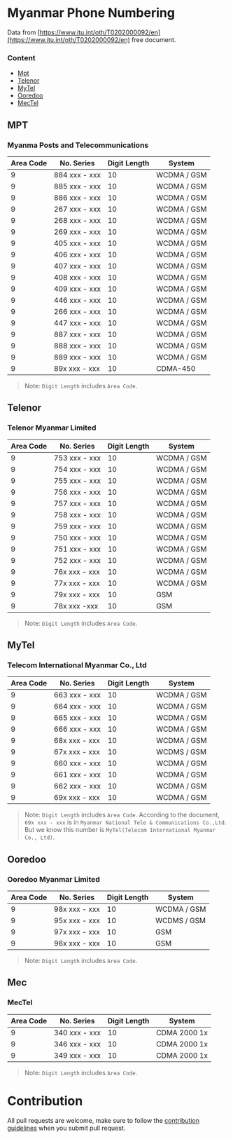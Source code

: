 # Myanmar Phone Numbering

Data from [https://www.itu.int/oth/T0202000092/en](https://www.itu.int/oth/T0202000092/en) free document.

###  Content

- [Mpt](#mpt)
- [Telenor](#telenor)
- [MyTel](#mytel)
- [Ooredoo](#ooredoo)
- [MecTel](#mec)



##  MPT

###  Myanma Posts and Telecommunications

| Area Code | No. Series    | Digit Length | System      |
| --------- | ------------- | ------------ | ----------- |
| 9         | 884 xxx - xxx | 10           | WCDMA / GSM |
| 9         | 885 xxx - xxx | 10           | WCDMA / GSM |
| 9         | 886 xxx - xxx | 10           | WCDMA / GSM |
| 9         | 267 xxx - xxx | 10           | WCDMA / GSM |
| 9         | 268 xxx - xxx | 10           | WCDMA / GSM |
| 9         | 269 xxx - xxx | 10           | WCDMA / GSM |
| 9         | 405 xxx - xxx | 10           | WCDMA / GSM |
| 9         | 406 xxx - xxx | 10           | WCDMA / GSM |
| 9         | 407 xxx - xxx | 10           | WCDMA / GSM |
| 9         | 408 xxx - xxx | 10           | WCDMA / GSM |
| 9         | 409 xxx - xxx | 10           | WCDMA / GSM |
| 9         | 446 xxx - xxx | 10           | WCDMA / GSM |
| 9         | 266 xxx - xxx | 10           | WCDMA / GSM |
| 9         | 447 xxx - xxx | 10           | WCDMA / GSM |
| 9         | 887 xxx - xxx | 10           | WCDMA / GSM |
| 9         | 888 xxx - xxx | 10           | WCDMA / GSM |
| 9         | 889 xxx - xxx | 10           | WCDMA / GSM |
| 9         | 89x xxx - xxx | 10           | CDMA-450    |

> Note: `Digit Length` includes `Area Code`.

##  Telenor

### Telenor Myanmar Limited

| Area Code | No. Series    | Digit Length | System      |
| --------- | ------------- | ------------ | ----------- |
| 9         | 753 xxx - xxx | 10           | WCDMA / GSM |
| 9         | 754 xxx - xxx | 10           | WCDMA / GSM |
| 9         | 755 xxx - xxx | 10           | WCDMA / GSM |
| 9         | 756 xxx - xxx | 10           | WCDMA / GSM |
| 9         | 757 xxx - xxx | 10           | WCDMA / GSM |
| 9         | 758 xxx - xxx | 10           | WCDMA / GSM |
| 9         | 759 xxx - xxx | 10           | WCDMA / GSM |
| 9         | 750 xxx - xxx | 10           | WCDMA / GSM |
| 9         | 751 xxx - xxx | 10           | WCDMA / GSM |
| 9         | 752 xxx - xxx | 10           | WCDMA / GSM |
| 9         | 76x xxx - xxx | 10           | WCDMA / GSM |
| 9         | 77x xxx - xxx | 10           | WCDMA / GSM |
| 9         | 79x xxx - xxx | 10           | GSM         |
| 9         | 78x xxx -xxx  | 10           | GSM         |

> Note: `Digit Length` includes `Area Code`.

##  MyTel

### Telecom International Myanmar Co., Ltd

| Area Code | No. Series    | Digit Length | System      |
| --------- | ------------- | ------------ | ----------- |
| 9         | 663 xxx - xxx | 10           | WCDMA / GSM |
| 9         | 664 xxx - xxx | 10           | WCDMA / GSM |
| 9         | 665 xxx - xxx | 10           | WCDMA / GSM |
| 9         | 666 xxx - xxx | 10           | WCDMA / GSM |
| 9         | 68x xxx - xxx | 10           | WCDMA / GSM |
| 9         | 67x xxx - xxx | 10           | WCDMS / GSM |
| 9         | 660 xxx - xxx | 10           | WCDMA / GSM |
| 9         | 661 xxx - xxx | 10           | WCDMA / GSM |
| 9         | 662 xxx - xxx | 10           | WCDMA / GSM |
| 9         | 69x xxx - xxx | 10           | WCDMA / GSM |

> Note: `Digit Length` includes `Area Code`. According to the document, `69x xxx - xxx`  is in `Myanmar National Tele & Communications Co.,Ltd`. But we know this number is `MyTel(Telecom International Myanmar Co., Ltd)`.

##  Ooredoo

###  Ooredoo Myanmar Limited

| Area Code | No. Series    | Digit Length | System      |
| --------- | ------------- | ------------ | ----------- |
| 9         | 98x xxx - xxx | 10           | WCDMA / GSM |
| 9         | 95x xxx - xxx | 10           | WCDMS / GSM |
| 9         | 97x xxx - xxx | 10           | GSM         |
| 9         | 96x xxx - xxx | 10           | GSM         |

> Note: `Digit Length` includes `Area Code`.

##  Mec

###  MecTel

| Area Code | No. Series    | Digit Length | System       |
| --------- | ------------- | ------------ | ------------ |
| 9         | 340 xxx - xxx | 10           | CDMA 2000 1x |
| 9         | 346 xxx - xxx | 10           | CDMA 2000 1x |
| 9         | 349 xxx - xxx | 10           | CDMA 2000 1x |

> Note: `Digit Length` includes `Area Code`.

# Contribution
All pull requests are welcome, make sure to follow the [contribution guidelines](https://github.com/ZattWine/mm-phone-numbering/blob/master/CONTRIBUTION.md) when you submit pull request.